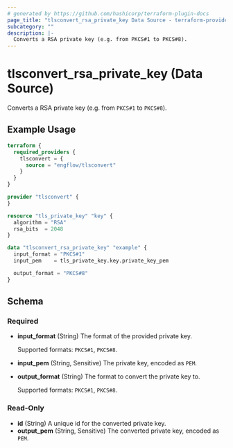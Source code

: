 ```yaml
---
# generated by https://github.com/hashicorp/terraform-plugin-docs
page_title: "tlsconvert_rsa_private_key Data Source - terraform-provider-tlsconvert"
subcategory: ""
description: |-
  Converts a RSA private key (e.g. from PKCS#1 to PKCS#8).
---
```


# tlsconvert_rsa_private_key (Data Source)

Converts a RSA private key (e.g. from `PKCS#1` to `PKCS#8`).

## Example Usage

```terraform
terraform {
  required_providers {
    tlsconvert = {
      source = "engflow/tlsconvert"
    }
  }
}

provider "tlsconvert" {
}

resource "tls_private_key" "key" {
  algorithm = "RSA"
  rsa_bits  = 2048
}

data "tlsconvert_rsa_private_key" "example" {
  input_format = "PKCS#1"
  input_pem    = tls_private_key.key.private_key_pem

  output_format = "PKCS#8"
}
```

<!-- schema generated by tfplugindocs -->
## Schema

### Required

- **input_format** (String) The format of the provided private key.
  
  Supported formats: `PKCS#1`, `PKCS#8`.
- **input_pem** (String, Sensitive) The private key, encoded as `PEM`.
- **output_format** (String) The format to convert the private key to.
  
  Supported formats: `PKCS#1`, `PKCS#8`.

### Read-Only

- **id** (String) A unique id for the converted private key.
- **output_pem** (String, Sensitive) The converted private key, encoded as `PEM`.


